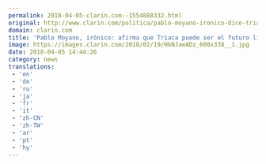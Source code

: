 ```yaml
---
permalink: 2018-04-05-clarin.com--1554888332.html
original: http://www.clarin.com/politica/pablo-moyano-ironico-dice-triaca-puede-futuro-lider-cgt_0_ByCuBimjM.html
domain: clarin.com
title: 'Pablo Moyano, irónico: afirma que Triaca puede ser el futuro líder de la CGT'
image: https://images.clarin.com/2018/02/19/HkNJaeADz_600x338__1.jpg
date: 2018-04-05 14:44:26
category: news
translations: 
 - 'en'
 - 'de'
 - 'ru'
 - 'ja'
 - 'fr'
 - 'it'
 - 'zh-CN'
 - 'zh-TW'
 - 'ar'
 - 'pt'
 - 'hy'
---
```


